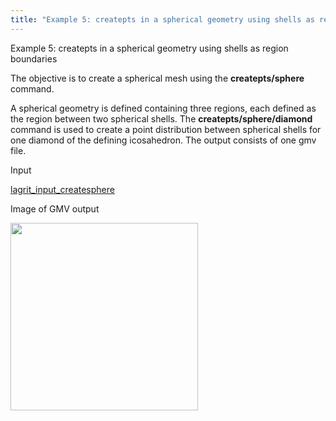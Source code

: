 ```yaml
---
title: "Example 5: createpts in a spherical geometry using shells as region boundaries"
---
```


 Example 5: createpts in a spherical geometry using shells as region
 boundaries

  The objective is to create a spherical mesh using the
  **createpts/sphere** command.
 
  A spherical geometry is defined containing three regions, each
  defined as the region between two spherical shells. The
  **createpts/sphere/diamond** command is used to create a point
  distribution between spherical shells for one diamond of the
  defining icosahedron. The output consists of one gmv file.

 Input

  [lagrit_input_createsphere](input/lagrit_input_createsphere.txt)

 Image of GMV output

<img  width="300" src="https://lanl.github.io/LaGriT/assets/images/image5tn.gif">
